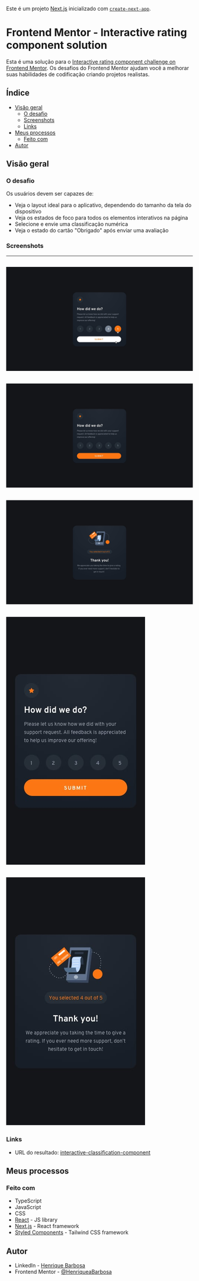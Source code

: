 Este é um projeto [Next.js](https://nextjs.org/) inicializado com [`create-next-app`](https://github.com/vercel/next.js/tree/canary/packages/create-next-app).

# Frontend Mentor - Interactive rating component solution

Esta é uma solução para o [Interactive rating component challenge on Frontend Mentor](https://www.frontendmentor.io/challenges/interactive-rating-component-koxpeBUmI). Os desafios do Frontend Mentor ajudam você a melhorar suas habilidades de codificação criando projetos realistas.

## Índice

- [Visão geral](#visão-geral)
  - [O desafio](#o-desafio)
  - [Screenshots](#screenshots)
  - [Links](#links)
- [Meus processos](#meus-processos)
  - [Feito com](#feito-com)
- [Autor](#autor)

## Visão geral

### O desafio

Os usuários devem ser capazes de:

- Veja o layout ideal para o aplicativo, dependendo do tamanho da tela do dispositivo
- Veja os estados de foco para todos os elementos interativos na página
- Selecione e envie uma classificação numérica
- Veja o estado do cartão "Obrigado" após enviar uma avaliação

### Screenshots
---

![Efeitos](./screenshots/active-states.jpg)
---
![Desktop Rating](./screenshots/desktop-rating.jpg)
---
![Desktop Thanks](./screenshots/desktop-thank-you.jpg) 
---
![Mobile Rating](./screenshots/mobile-rating.jpg)
---
![Mobile Thanks](./screenshots/mobile-thank-you.jpg)
---  

### Links

- URL do resultado: [interactive-classification-component](https://interactive-classification-component-of3rbx77q-henriqueabarbosa.vercel.app/)

## Meus processos

### Feito com

- TypeScript
- JavaScript
- CSS
- [React](https://reactjs.org/) - JS library
- [Next.js](https://nextjs.org/) - React framework
- [Styled Components](https://tailwindcss.com/) - Tailwind CSS framework

## Autor

- LinkedIn - [Henrique Barbosa](https://www.linkedin.com/in/henrique-barbosa-73348a12b/)
- Frontend Mentor - [@HenriqueaBarbosa](https://www.frontendmentor.io/profile/HenriqueaBarbosa)
